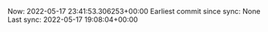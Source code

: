 Now: 2022-05-17 23:41:53.306253+00:00 Earliest commit since sync: None Last sync: 2022-05-17 19:08:04+00:00
